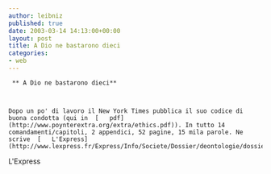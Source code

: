 ```yaml
---
author: leibniz
published: true
date: 2003-03-14 14:13:00+00:00
layout: post
title: A Dio ne bastarono dieci
categories:
- web
---
```


	 ** A Dio ne bastarono dieci**
	
	
	
	Dopo un po' di lavoro il New York Times pubblica il suo codice di buona condotta (qui in  [   pdf](http://www.poynterextra.org/extra/ethics.pdf)). In tutto 14 comandamenti/capitoli, 2 appendici, 52 pagine, 15 mila parole. Ne scrive  [   L'Express](http://www.lexpress.fr/Express/Info/Societe/Dossier/deontologie/dossier.asp).   
  L'Express
